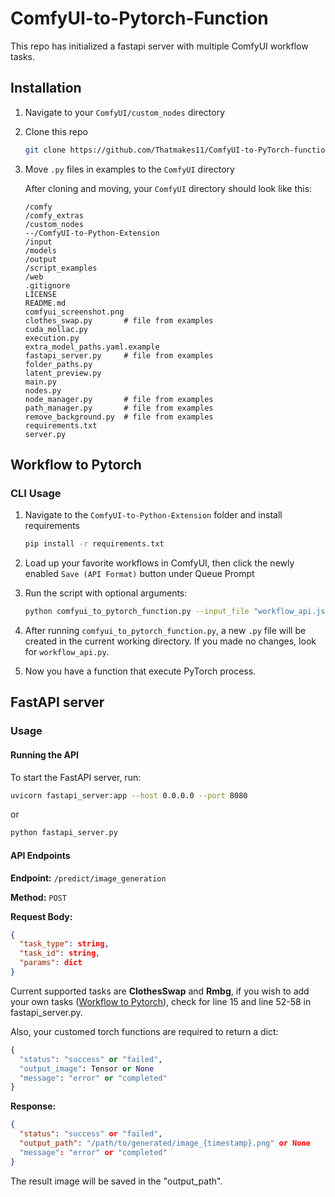 # ComfyUI-to-Pytorch-Function

This repo has initialized a fastapi server with multiple ComfyUI workflow tasks.

## Installation

1. Navigate to your `ComfyUI/custom_nodes` directory

2. Clone this repo
    ```bash
    git clone https://github.com/Thatmakes11/ComfyUI-to-PyTorch-functions.git
    ```

3. Move `.py` files in examples to the `ComfyUI` directory

    After cloning and moving, your `ComfyUI` directory should look like this:
    ```
    /comfy
    /comfy_extras
    /custom_nodes
    --/ComfyUI-to-Python-Extension
    /input
    /models
    /output
    /script_examples
    /web
    .gitignore
    LICENSE
    README.md
    comfyui_screenshot.png
    clothes_swap.py       # file from examples
    cuda_mollac.py
    execution.py
    extra_model_paths.yaml.example
    fastapi_server.py     # file from examples
    folder_paths.py
    latent_preview.py
    main.py
    nodes.py
    node_manager.py       # file from examples
    path_manager.py       # file from examples
    remove_background.py  # file from examples
    requirements.txt
    server.py
    ```

## Workflow to Pytorch

### CLI Usage
1. Navigate to the `ComfyUI-to-Python-Extension` folder and install requirements
    ```bash
    pip install -r requirements.txt
    ```

2. Load up your favorite workflows in ComfyUI, then click the newly enabled `Save (API Format)` button under Queue Prompt

3. Run the script with optional arguments:
   ```bash
   python comfyui_to_pytorch_function.py --input_file "workflow_api.json" --output_file my_workflow.py
   ```

4. After running `comfyui_to_pytorch_function.py`, a new `.py` file will be created in the current working directory. If you made no changes, look for `workflow_api.py`.

5. Now you have a function that execute PyTorch process.

## FastAPI server

### Usage

#### Running the API
To start the FastAPI server, run:
```sh
uvicorn fastapi_server:app --host 0.0.0.0 --port 8080
```
or
```python
python fastapi_server.py
```

#### API Endpoints
**Endpoint:** `/predict/image_generation`

**Method:** `POST`

**Request Body:**
```json
{
  "task_type": string,
  "task_id": string,
  "params": dict
}
```

Current supported tasks are **ClothesSwap** and **Rmbg**, if you wish to add your own tasks ([Workflow to Pytorch](#workflow-to-pytorch)), check for line 15 and line 52-58 in fastapi_server.py.

Also, your customed torch functions are required to return a dict:
```python
{
  "status": "success" or "failed", 
  "output_image": Tensor or None
  "message": "error" or "completed"
}
```

**Response:**
```json
{
  "status": "success" or "failed", 
  "output_path": "/path/to/generated/image_{timestamp}.png" or None
  "message": "error" or "completed"
}
```
The result image will be saved in the "output_path".
